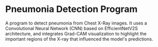 # Pneumonia Detection Program
 
A program to detect pneumonia from Chest X-Ray images. It uses a Convolutional Neural Network (CNN) based on EfficientNetV2S architecture, and integrates Grad-CAM visualization to highlight the important regions of the X-ray that influenced the model's predictions.
